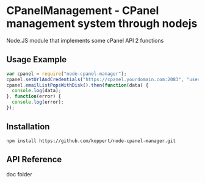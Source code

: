 # CPanelManagement - CPanel management system through nodejs

Node.JS module that implements some cPanel API 2 functions

## Usage Example

```js
var cpanel = require("node-cpanel-manager");
cpanel.setUrlAndCredentials("https://cpanel.yourdomain.com:2083", "username", "password");
cpanel.emailListPopsWithDisk().then(function(data) {
  console.log(data);
}, function(error) {
  console.log(error);
});
```

## Installation

    npm install https://github.com/koppert/node-cpanel-manager.git


## API Reference

doc folder
